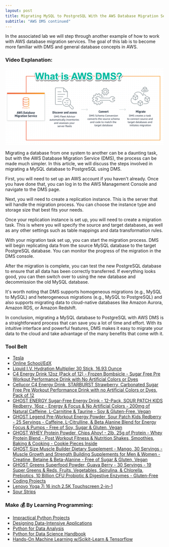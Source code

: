 ```yaml
---
layout: post
title: Migrating MySQL to PostgreSQL With the AWS Database Migration Service
subtitle: "AWS DMS continued"
---
```


In the associated lab we will step through another example of how to work with AWS database migration services. The goal of this lab is to become more familiar with DMS and general database concepts in AWS.

### Video Explanation:

[![IMAGE_ALT](/img/what_is_aws_dms.png)](https://www.youtube.com/watch?v=_sNjCvfjMOY)

Migrating a database from one system to another can be a daunting task, but with the AWS Database Migration Service (DMS), the process can be made much simpler. In this article, we will discuss the steps involved in migrating a MySQL database to PostgreSQL using DMS.

First, you will need to set up an AWS account if you haven't already. Once you have done that, you can log in to the AWS Management Console and navigate to the DMS page.

Next, you will need to create a replication instance. This is the server that will handle the migration process. You can choose the instance type and storage size that best fits your needs.

Once your replication instance is set up, you will need to create a migration task. This is where you will specify the source and target databases, as well as any other settings such as table mappings and data transformation rules.

With your migration task set up, you can start the migration process. DMS will begin replicating data from the source MySQL database to the target PostgreSQL database. You can monitor the progress of the migration in the DMS console.

After the migration is complete, you can test the new PostgreSQL database to ensure that all data has been correctly transferred. If everything looks good, you can then switch over to using the new database and decommission the old MySQL database.

It's worth noting that DMS supports homogeneous migrations (e.g., MySQL to MySQL) and heterogeneous migrations (e.g., MySQL to PostgreSQL) and also supports migrating data to cloud-native databases like Amazon Aurora, Amazon RDS, or Amazon Redshift.

In conclusion, migrating a MySQL database to PostgreSQL with AWS DMS is a straightforward process that can save you a lot of time and effort. With its intuitive interface and powerful features, DMS makes it easy to migrate your data to the cloud and take advantage of the many benefits that come with it.

### Tool Belt
- [Tesla](https://ts.la/khaled835973)
- [Online School/EdX](https://www.edx.org/?utm_source=google&utm_campaign=18736834479&utm_medium=cpc&utm_term=edx&hsa_acc=7245054034&hsa_cam=18736834479&hsa_grp=140243978342&hsa_ad=631521652739&hsa_src=g&hsa_tgt=kwd-89882436&hsa_kw=edx&hsa_mt=e&hsa_net=adwords&hsa_ver=3&gclid=Cj0KCQiA0oagBhDHARIsAI-BbgfFSx9sQrdOhE0zshO9rXNE6ZsM_6g0CsF0uBeLd3GwriWBoJtxVXwaAqA2EALw_wcB)
- [Liquid I.V. Hydration Multiplier 30 Stick, 16.93 Ounce](https://amzn.to/3ZFDjDq)
- [C4 Energy Drink 12oz (Pack of 12) - Frozen Bombsicle - Sugar Free Pre Workout Performance Drink with No Artificial Colors or Dyes](https://amzn.to/3ZEVtFy)
- [Cellucor C4 Energy Drink, STARBURST Strawberry, Carbonated Sugar Free Pre Workout Performance Drink with no Artificial Colors or Dyes, Pack of 12](https://amzn.to/3y8KJ6m)
- [GHOST ENERGY Sugar-Free Energy Drink - 12-Pack, SOUR PATCH KIDS Redberry, 16oz - Energy & Focus & No Artificial Colors - 200mg of Natural Caffeine, L-Carnitine & Taurine - Soy & Gluten-Free, Vegan](https://amzn.to/3Jeaed7)
- [GHOST Legend Pre-Workout Energy Powder, Sour Patch Kids Redberry - 25 Servings - Caffeine, L-Citrulline, & Beta Alanine Blend for Energy Focus & Pumps - Free of Soy, Sugar & Gluten, Vegan](https://amzn.to/3SOshts)
- [GHOST WHEY Protein Powder, Chips Ahoy! - 2lb, 25g of Protein - Whey Protein Blend - ­Post Workout Fitness & Nutrition Shakes, Smoothies, Baking & Cooking - Cookie Pieces Inside](https://amzn.to/3y8rGtd)
- [GHOST Size Muscle Builder Dietary Supplement - Mango, 30 Servings - Muscle Growth and Strength Building Supplements for Men & Women - Creatine, Betaine & Beta-Alanine - Free of Sugar & Gluten, Vegan](https://amzn.to/3YkH8g8)
- [GHOST Greens Superfood Powder, Guava Berry - 30 Servings - 19 Super Greens & Reds, Fruits, Vegetables, Spirulina, & Chlorella, Prebiotics, 10 Billion CFU Probiotic & Digestive Enzymes - Gluten-Free](https://amzn.to/3J8I0PN)
- [Coding Projects](https://www.buymeacoffee.com/kadad1312d)
- [Lenovo Yoga 7i 16 inch 2.5K Touchscreen 2-in-1](https://amzn.to/41CfSfY)
- [Sour Strips](https://amzn.to/3EDWUM7)

### Make 💰 By Learning Programming:

- [Impractical Python Projects](https://amzn.to/3JpCpWH)
- [Designing Data-Intensive Applications](https://amzn.to/3Hgh5Sj)
- [Python for Data Analysis](https://amzn.to/3D0C8pl)
- [Python for Data Science Handbook](https://amzn.to/3XnZ1ez)
- [Hands-On Machine Learning w/Scikit-Learn & Tensorflow](https://amzn.to/3QTWoyt)

<br>